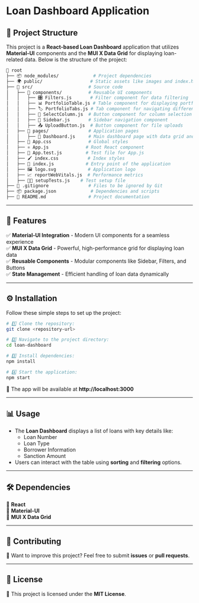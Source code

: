 # Loan Dashboard Application

## 📌 Project Structure

This project is a **React-based Loan Dashboard** application that utilizes **Material-UI** components and the **MUI X Data Grid** for displaying loan-related data. Below is the structure of the project:

```bash
📂 root
├── 📦 node_modules/             # Project dependencies
├── 🌍 public/                  # Static assets like images and index.html
├── 📁 src/                     # Source code
│   ├── 📌 components/          # Reusable UI components
│   │   ├── 🎛 Filters.js       # Filter component for data filtering
│   │   ├── 📊 PortfolioTable.js # Table component for displaying portfolio data
│   │   ├── 🏷 PortfolioTabs.js # Tab component for navigating different sections
│   │   ├── 🔢 SelectColumn.js  # Button component for column selection
│   │   ├── 🧭 Sidebar.js       # Sidebar navigation component
│   │   ├── 📤 UploadButton.js  # Button component for file uploads
│   ├── 📜 pages/               # Application pages
│   │   ├── 📂 Dashboard.js     # Main dashboard page with data grid and UI elements
│   ├── 🎨 App.css              # Global styles
│   ├── ⚛️ App.js              # Root React component
│   ├── 🧪 App.test.js         # Test file for App.js
│   ├── 🖌 index.css           # Index styles
│   ├── 🚀 index.js            # Entry point of the application
│   ├── 🖼 logo.svg            # Application logo
│   ├── 📈 reportWebVitals.js  # Performance metrics
│   ├── 🧑‍💻 setupTests.js    # Test setup file
├── 🚫 .gitignore               # Files to be ignored by Git
├── 📦 package.json             # Dependencies and scripts
├── 📖 README.md                # Project documentation
```

---

## 🚀 Features
✅ **Material-UI Integration** - Modern UI components for a seamless experience  
✅ **MUI X Data Grid** - Powerful, high-performance grid for displaying loan data  
✅ **Reusable Components** - Modular components like Sidebar, Filters, and Buttons  
✅ **State Management** - Efficient handling of loan data dynamically  

---

## ⚙️ Installation

Follow these simple steps to set up the project:

```sh
# 1️⃣ Clone the repository:
git clone <repository-url>

# 2️⃣ Navigate to the project directory:
cd loan-dashboard

# 3️⃣ Install dependencies:
npm install

# 4️⃣ Start the application:
npm start
```

🚀 The app will be available at **http://localhost:3000**

---

## 📊 Usage
- The **Loan Dashboard** displays a list of loans with key details like:
  - Loan Number
  - Loan Type
  - Borrower Information
  - Sanction Amount
- Users can interact with the table using **sorting** and **filtering** options.

---

## 🛠 Dependencies
📌 **React**  
📌 **Material-UI**  
📌 **MUI X Data Grid**  

---

## 🤝 Contributing
🚀 Want to improve this project? Feel free to submit **issues** or **pull requests**.

---

## 📜 License
📝 This project is licensed under the **MIT License**.


